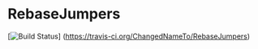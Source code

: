 # RebaseJumpers

[![Build Status](https://travis-ci.org/ChangedNameTo/RebaseJumpers.svg?branch=master)]
(https://travis-ci.org/ChangedNameTo/RebaseJumpers)
